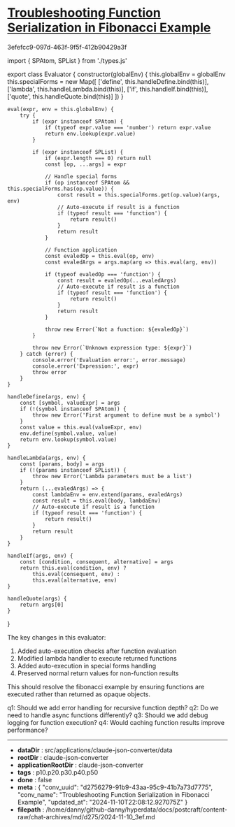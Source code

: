 # [Troubleshooting Function Serialization in Fibonacci Example](https://claude.ai/chat/d2756279-91b9-43aa-95c9-41b7a73d7775)

3efefcc9-097d-463f-9f5f-412b90429a3f

 

<antArtifact identifier="auto-executing-evaluator" type="application/vnd.ant.code" language="javascript" title="Modified Evaluator with Auto-Function Execution">
import { SPAtom, SPList } from './types.js'

export class Evaluator {
    constructor(globalEnv) {
        this.globalEnv = globalEnv
        this.specialForms = new Map([
            ['define', this.handleDefine.bind(this)],
            ['lambda', this.handleLambda.bind(this)],
            ['if', this.handleIf.bind(this)],
            ['quote', this.handleQuote.bind(this)]
        ])
    }

    eval(expr, env = this.globalEnv) {
        try {
            if (expr instanceof SPAtom) {
                if (typeof expr.value === 'number') return expr.value
                return env.lookup(expr.value)
            }

            if (expr instanceof SPList) {
                if (expr.length === 0) return null
                const [op, ...args] = expr

                // Handle special forms
                if (op instanceof SPAtom && this.specialForms.has(op.value)) {
                    const result = this.specialForms.get(op.value)(args, env)
                    // Auto-execute if result is a function
                    if (typeof result === 'function') {
                        return result()
                    }
                    return result
                }

                // Function application
                const evaledOp = this.eval(op, env)
                const evaledArgs = args.map(arg => this.eval(arg, env))

                if (typeof evaledOp === 'function') {
                    const result = evaledOp(...evaledArgs)
                    // Auto-execute if result is a function
                    if (typeof result === 'function') {
                        return result()
                    }
                    return result
                }

                throw new Error(`Not a function: ${evaledOp}`)
            }

            throw new Error(`Unknown expression type: ${expr}`)
        } catch (error) {
            console.error('Evaluation error:', error.message)
            console.error('Expression:', expr)
            throw error
        }
    }

    handleDefine(args, env) {
        const [symbol, valueExpr] = args
        if (!(symbol instanceof SPAtom)) {
            throw new Error('First argument to define must be a symbol')
        }
        const value = this.eval(valueExpr, env)
        env.define(symbol.value, value)
        return env.lookup(symbol.value)
    }

    handleLambda(args, env) {
        const [params, body] = args
        if (!(params instanceof SPList)) {
            throw new Error('Lambda parameters must be a list')
        }
        return (...evaledArgs) => {
            const lambdaEnv = env.extend(params, evaledArgs)
            const result = this.eval(body, lambdaEnv)
            // Auto-execute if result is a function
            if (typeof result === 'function') {
                return result()
            }
            return result
        }
    }

    handleIf(args, env) {
        const [condition, consequent, alternative] = args
        return this.eval(condition, env) ?
            this.eval(consequent, env) :
            this.eval(alternative, env)
    }

    handleQuote(args) {
        return args[0]
    }
}
</antArtifact>

The key changes in this evaluator:
1. Added auto-execution checks after function evaluation
2. Modified lambda handler to execute returned functions
3. Added auto-execution in special forms handling
4. Preserved normal return values for non-function results

This should resolve the fibonacci example by ensuring functions are executed rather than returned as opaque objects.

q1: Should we add error handling for recursive function depth?
q2: Do we need to handle async functions differently?
q3: Should we add debug logging for function execution?
q4: Would caching function results improve performance?

---

* **dataDir** : src/applications/claude-json-converter/data
* **rootDir** : claude-json-converter
* **applicationRootDir** : claude-json-converter
* **tags** : p10.p20.p30.p40.p50
* **done** : false
* **meta** : {
  "conv_uuid": "d2756279-91b9-43aa-95c9-41b7a73d7775",
  "conv_name": "Troubleshooting Function Serialization in Fibonacci Example",
  "updated_at": "2024-11-10T22:08:12.927075Z"
}
* **filepath** : /home/danny/github-danny/hyperdata/docs/postcraft/content-raw/chat-archives/md/d275/2024-11-10_3ef.md